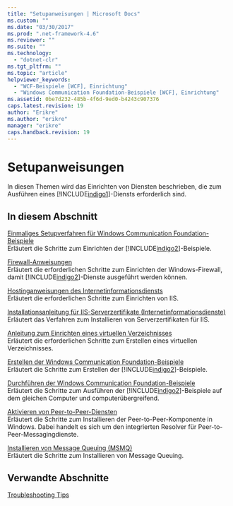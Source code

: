 ```yaml
---
title: "Setupanweisungen | Microsoft Docs"
ms.custom: ""
ms.date: "03/30/2017"
ms.prod: ".net-framework-4.6"
ms.reviewer: ""
ms.suite: ""
ms.technology: 
  - "dotnet-clr"
ms.tgt_pltfrm: ""
ms.topic: "article"
helpviewer_keywords: 
  - "WCF-Beispiele [WCF], Einrichtung"
  - "Windows Communication Foundation-Beispiele [WCF], Einrichtung"
ms.assetid: 0be7d232-485b-4f6d-9ed0-b4243c907376
caps.latest.revision: 19
author: "Erikre"
ms.author: "erikre"
manager: "erikre"
caps.handback.revision: 19
---
```

# Setupanweisungen
In diesen Themen wird das Einrichten von Diensten beschrieben, die zum Ausführen eines [!INCLUDE[indigo1](../../../../includes/indigo1-md.md)]\-Diensts erforderlich sind.  
  
## In diesem Abschnitt  
 [Einmaliges Setupverfahren für Windows Communication Foundation\-Beispiele](../../../../docs/framework/wcf/samples/one-time-setup-procedure-for-the-wcf-samples.md)  
 Erläutert die Schritte zum Einrichten der [!INCLUDE[indigo2](../../../../includes/indigo2-md.md)]\-Beispiele.  
  
 [Firewall\-Anweisungen](../../../../docs/framework/wcf/samples/firewall-instructions.md)  
 Erläutert die erforderlichen Schritte zum Einrichten der Windows\-Firewall, damit [!INCLUDE[indigo2](../../../../includes/indigo2-md.md)]\-Dienste ausgeführt werden können.  
  
 [Hostinganweisungen des Internetinformationsdiensts](../../../../docs/framework/wcf/samples/internet-information-service-hosting-instructions.md)  
 Erläutert die erforderlichen Schritte zum Einrichten von IIS.  
  
 [Installationsanleitung für IIS\-Serverzertifikate \(Internetinformationsdienste\)](../../../../docs/framework/wcf/samples/iis-server-certificate-installation-instructions.md)  
 Erläutert das Verfahren zum Installieren von Serverzertifikaten für IIS.  
  
 [Anleitung zum Einrichten eines virtuellen Verzeichnisses](../../../../docs/framework/wcf/samples/virtual-directory-setup-instructions.md)  
 Erläutert die erforderlichen Schritte zum Erstellen eines virtuellen Verzeichnisses.  
  
 [Erstellen der Windows Communication Foundation\-Beispiele](../../../../docs/framework/wcf/samples/building-the-samples.md)  
 Erläutert die Schritte zum Erstellen der [!INCLUDE[indigo2](../../../../includes/indigo2-md.md)]\-Beispiele.  
  
 [Durchführen der Windows Communication Foundation\-Beispiele](../../../../docs/framework/wcf/samples/running-the-samples.md)  
 Erläutert die Schritte zum Ausführen der [!INCLUDE[indigo2](../../../../includes/indigo2-md.md)]\-Beispiele auf dem gleichen Computer und computerübergreifend.  
  
 [Aktivieren von Peer\-to\-Peer\-Diensten](../Topic/Enabling%20Peer%20to%20Peer%20Services.md)  
 Erläutert die Schritte zum Installieren der Peer\-to\-Peer\-Komponente in Windows. Dabei handelt es sich um den integrierten Resolver für Peer\-to\-Peer\-Messagingdienste.  
  
 [Installieren von Message Queuing \(MSMQ\)](../../../../docs/framework/wcf/samples/installing-message-queuing-msmq.md)  
 Erläutert die Schritte zum Installieren von Message Queuing.  
  
## Verwandte Abschnitte  
 [Troubleshooting Tips](http://msdn.microsoft.com/de-de/8787c877-5e96-42da-8214-fa737a38f10b)